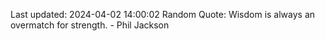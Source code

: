 Last updated: 2024-04-02 14:00:02
Random Quote: Wisdom is always an overmatch for strength. - Phil Jackson